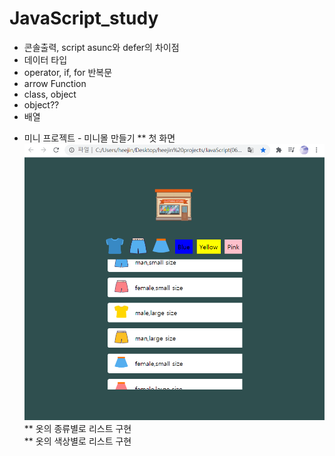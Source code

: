 # JavaScript_study
- 콘솔출력, script asunc와 defer의 차이점
- 데이터 타입
- operator, if, for 반복문
- arrow Function
- class, object
- object??
- 배열


* 미니 프로젝트 - 미니몰 만들기 
** 첫 화면
![minimall](./첫화면.png)
** 옷의 종류별로 리스트 구현   
** 옷의 색상별로 리스트 구현   
